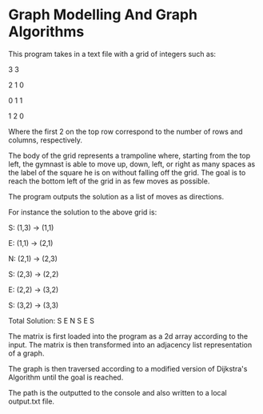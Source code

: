 # Graph Modelling And Graph Algorithms

This program takes in a text file with a grid of integers such as:

3 3 

2 1 0

0 1 1

1 2 0


Where the first 2 on the top row correspond to the number of rows and columns, respectively.

The body of the grid represents a trampoline where, starting from the top left, the gymnast is 
able to move up, down, left, or right as many spaces as the label of the square he is on without falling off the grid.
The goal is to reach the bottom left of the grid in as few moves as possible.

The program outputs the solution as a list of moves as directions.

For instance the solution to the above grid is:

S: (1,3) -> (1,1)

E: (1,1) -> (2,1)

N: (2,1) -> (2,3)

S: (2,3) -> (2,2)

E: (2,2) -> (3,2)

S: (3,2) -> (3,3)

Total Solution: S E N S E S

The matrix is first loaded into the program as a 2d array according to the input. The matrix is then transformed into an 
adjacency list representation of a graph.

The graph is then traversed according to a modified version of Dijkstra's Algorithm until the goal is reached.

The path is the outputted to the console and also written to a local output.txt file.
